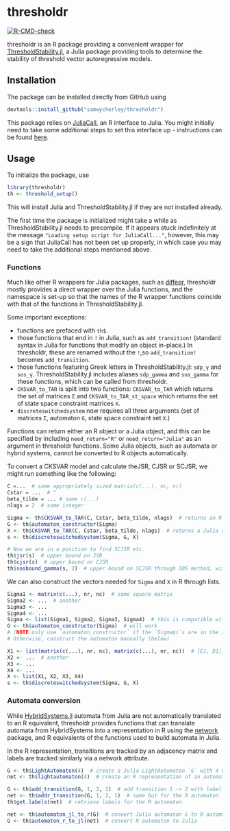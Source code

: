 # thresholdr

[![R-CMD-check](https://github.com/samwycherley/thresholdr/workflows/R-CMD-check/badge.svg)](https://github.com/samwycherley/thresholdr/actions)  

thresholdr is an R package providing a convenient wrapper for [ThresholdStability.jl](https://github.com/samwycherley/ThresholdStability.jl), a Julia package providing tools to determine the stability of threshold vector autoregressive models.

## Installation
The package can be installed directly from GitHub using
```r
devtools::install_github("samwycherley/thresholdr")
```
This package relies on [JuliaCall](https://cran.r-project.org/web/packages/JuliaCall/index.html), an R interface to Julia. You might initially need to take some additional steps to set this interface up - instructions can be found [here](https://github.com/Non-Contradiction/JuliaCall#troubleshooting-and-ways-to-get-help).

## Usage
To initialize the package, use
```r
library(thresholdr)
th <- threshold_setup()
```
This will install Julia and ThresholdStability.jl if they are not installed already.

The first time the package is initialized might take a while as ThresholdStability.jl needs to precompile. If it appears stuck indefinitely at the message `"Loading setup script for JuliaCall..."`, however, this may be a sign that JuliaCall has not been set up properly, in which case you may need to take the additional steps mentioned above.

### Functions
Much like other R wrappers for Julia packages, such as [diffeqr](https://github.com/SciML/diffeqr), thresholdr mostly provides a direct wrapper over the Julia functions, and the namespace is set-up so that the names of the R wrapper functions coincide with that of the functions in ThresholdStability.jl.

Some important exceptions:
- functions are prefaced with `th$`.
- those functions that end in `!` in Julia, such as `add_transition!` (standard syntax in Julia for functions that modify an object in-place.) In thresholdr, these are renamed without the `!`,so `add_transition!` becomes `add_transition`. 
- those functions featuring Greek letters in ThresholdStability.jl: `sdp_γ` and `sos_γ`. ThresholdStability.jl includes aliases `sdp_gamma` and `sos_gamma` for these functions, which can be called from thresholdr.
- `CKSVAR_to_TAR` is split into two functions: `CKSVAR_to_TAR` which returns the set of matrices `Σ` and `CKSVAR_to_TAR_st_space` which returns the set of state space constraint matrices `X`.
- `discreteswitchedsystem` now requires all three arguments (set of matrices `Σ`, automaton `G`, state space constraint set `X`.)

Functions can return either an R object or a Julia object, and this can be specified by including `need_return="R"` or `need_return="Julia"` as an argument in thresholdr functions. Some Julia objects, such as automata or hybrid systems, cannot be converted to R objects automatically.

To convert a CKSVAR model and calculate theJSR, CJSR or SCJSR, we might run something like the following:
```r
C =...  # some appropriately sized matrix(c(...), nc, nr)
Cstar = ...  # "
beta_tilde = ... # some c(...)
nlags = 2  # some integer

Sigma <- th$CKSVAR_to_TAR(C, Cstar, beta_tilde, nlags)  # returns an R object
G <- th$automaton_constructor(Sigma)
X <- th$CKSVAR_to_TAR(C, Cstar, beta_tilde, nlags)  # returns a Julia object as default
s <- th$discreteswitchedsystem(Sigma, G, X)

# Now we are in a position to find SCJSR etc.
th$jsr(s)  # upper bound on JSR
th$cjsr(s)  # upper bound on CJSR
th$sosbound_gamma(s, 2)  # upper bound on SCJSR through SOS method, with d=2
```

We can also construct the vectors needed for `Sigma` and `X` in R through lists.
```r
Sigma1 <- matrix(c(...), nr, nc)  # some square matrix
Sigma2 <- ...  # another
Sigma3 <- ...
Sigma4 <- ...
Sigma <- list(Sigma1, Sigma2, Sigma3, Sigma4)  # this is compatible with dicreteswitchedsystem or automaton_constructor
G <- th$automaton_constructor(Sigma)  # will work 
# (NOTE only use `automaton_constructor` if the `Sigma$i`s are in the appropriate order (see ThresholdStability docs)!)
# Otherwise, construct the automaton manually (below)

X1 <- list(matrix(c(...), nr, nc), matrix(c(...), nr, nc))  # [E1, D1], the first pair of state space constraint matrices
X2 <- ...  # another
X3 <- ...
X4 <- ...
X <- list(X1, X2, X3, X4)
s <- th$discreteswitchedsystem(Sigma, G, X)
```

### Automata conversion
While [HybridSystems.jl](https://github.com/blegat/HybridSystems.jl) automata from Julia are not automatically translated to an R equivalent, thresholdr provides functions that can translate automata from HybridSystems into a representation in R using the [network](https://cran.r-project.org/web/packages/network/) package, and R equivalents of the functions used to build automata in Julia.

In the R representation, transitions are tracked by an adjacency matrix and labels are tracked similarly via a network attribute.

```r
G <- th$LightAutomaton(4)  # create a Julia LightAutomaton `G` with 4 nodes
net <- th$lightautomaton(4)  # create an R representation of an automaton, `net`, with 4 nodes. 

G <- th$add_transition(G, 1, 2, 1)  # add transition 1 -> 2 with label 1 to the LightAutomaton
net <- th$addr_transition(G, 1, 2, 1)  # same but for the R automaton
th$get.labels(net)  # retrieve labels for the R automaton

net <- th$automaton_jl_to_r(G)  # convert Julia automaton G to R automaton `net`
G <- th$automaton_r_to_jl(net)  # convert R automaton to Julia
```
